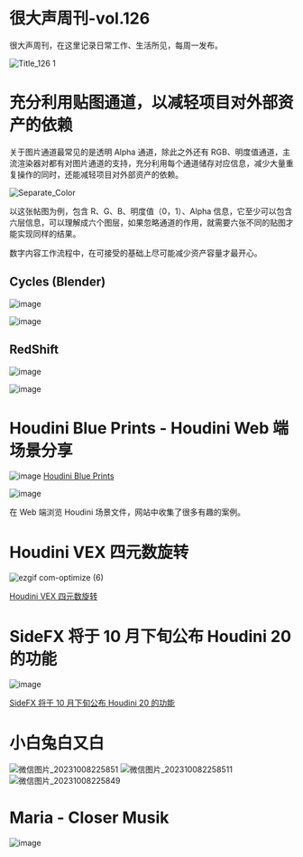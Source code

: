 # 很大声周刊-vol.126
很大声周刊，在这里记录日常工作、生活所见，每周一发布。

![Title_126 1](https://github.com/hendasheng/HenDaShengWeekly/assets/20842136/67ec870f-646e-4970-9830-7b9c7c39d280)

# 充分利用贴图通道，以减轻项目对外部资产的依赖

关于图片通道最常见的是透明 Alpha 通道，除此之外还有 RGB、明度值通道，主流渲染器对都有对图片通道的支持，充分利用每个通道储存对应信息，减少大量重复操作的同时，还能减轻项目对外部资产的依赖。

![Separate_Color](https://github.com/hendasheng/HenDaShengWeekly/assets/20842136/0b661745-b275-43ce-b704-43f2ba5f807e)

以这张帖图为例，包含 R、G、B、明度值（0，1）、Alpha 信息，它至少可以包含六层信息，可以理解成六个图层，如果忽略通道的作用，就需要六张不同的贴图才能实现同样的结果。

数字内容工作流程中，在可接受的基础上尽可能减少资产容量才最开心。

## Cycles (Blender)
![image](https://github.com/hendasheng/HenDaShengWeekly/assets/20842136/49af0af0-912b-4843-9f2d-26c88b3b47ad)

![image](https://github.com/hendasheng/HenDaShengWeekly/assets/20842136/e9f16f99-484d-4a47-b3c7-788dfa9fb35a)

## RedShift
![image](https://github.com/hendasheng/HenDaShengWeekly/assets/20842136/1b243355-6eda-4f69-8a27-6fc8cafbead9)

![image](https://github.com/hendasheng/HenDaShengWeekly/assets/20842136/a4e350d3-7af2-409a-b18b-19fd0831df0b)

# Houdini Blue Prints - Houdini Web 端场景分享
![image](https://github.com/hendasheng/HenDaShengWeekly/assets/20842136/415dce17-120d-4de3-91aa-296029dbef15)
[Houdini Blue Prints](https://hdbp.io/)

![image](https://github.com/hendasheng/HenDaShengWeekly/assets/20842136/91dd283e-fb84-4645-8a35-2715d1129935)

在 Web 端浏览 Houdini 场景文件，网站中收集了很多有趣的案例。

# Houdini VEX 四元数旋转
![ezgif com-optimize (6)](https://github.com/hendasheng/HenDaShengWeekly/assets/20842136/6805c70e-1b19-41a9-903d-4a600cfe2bc8)

[Houdini VEX 四元数旋转](https://zybrand.xyz/vex-spinning-particles#more-390)

# SideFX 将于 10 月下旬公布 Houdini 20 的功能
![image](https://github.com/hendasheng/HenDaShengWeekly/assets/20842136/6ac974af-86d4-445f-9481-19786c6196f5)

[SideFX 将于 10 月下旬公布 Houdini 20 的功能](https://80.lv/articles/sidefx-to-reveal-houdini-20-s-features-in-late-october/)

# 小白兔白又白
![微信图片_20231008225851](https://github.com/hendasheng/HenDaShengWeekly/assets/20842136/1c30aec0-b1a2-4266-a033-43d3507a501c)
![微信图片_202310082258511](https://github.com/hendasheng/HenDaShengWeekly/assets/20842136/06962702-fbee-4dfd-93af-75f16b5bd365)
![微信图片_20231008225849](https://github.com/hendasheng/HenDaShengWeekly/assets/20842136/31feeb24-5d42-4bb6-92aa-3e0515af13af)

# Maria - Closer Musik
![image](https://github.com/hendasheng/HenDaShengWeekly/assets/20842136/5d926087-bac6-451e-8ebb-9fca9235e07d)
